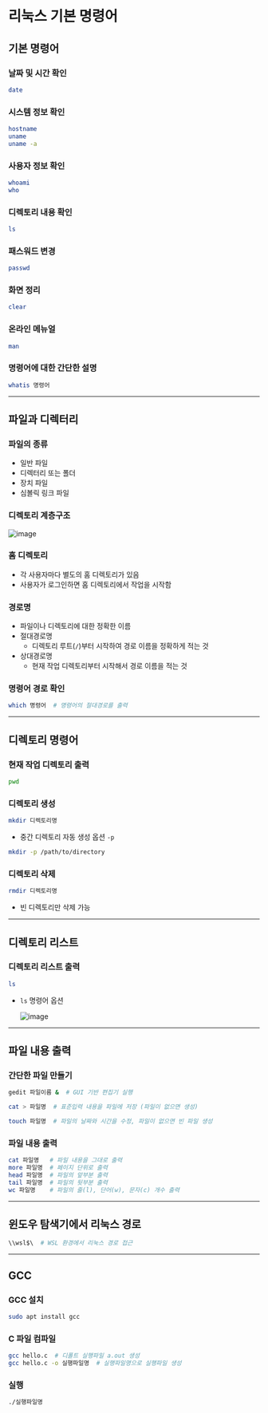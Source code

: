 # 리눅스 기본 명령어

## 기본 명령어
### 날짜 및 시간 확인
```bash
date
```

### 시스템 정보 확인
```bash
hostname
uname
uname -a
```

### 사용자 정보 확인
```bash
whoami
who
```

### 디렉토리 내용 확인
```bash
ls
```

### 패스워드 변경
```bash
passwd
```

### 화면 정리
```bash
clear
```

### 온라인 메뉴얼
```bash
man
```

### 명령어에 대한 간단한 설명
```bash
whatis 명령어
```

---

## 파일과 디렉터리

### 파일의 종류
- 일반 파일
- 디렉터리 또는 폴더
- 장치 파일
- 심볼릭 링크 파일

### 디렉토리 계층구조
![image](https://github.com/user-attachments/assets/76c4f170-678c-40bb-9f73-e9e1a0d89887)

### 홈 디렉토리
- 각 사용자마다 별도의 홈 디렉토리가 있음
- 사용자가 로그인하면 홈 디렉토리에서 작업을 시작함

### 경로명
- 파일이나 디렉토리에 대한 정확한 이름
- 절대경로명
  - 디렉토리 루트(`/`)부터 시작하여 경로 이름을 정확하게 적는 것
- 상대경로명
  - 현재 작업 디렉토리부터 시작해서 경로 이름을 적는 것

### 명령어 경로 확인
```bash
which 명령어  # 명령어의 절대경로를 출력
```

---

## 디렉토리 명령어

### 현재 작업 디렉토리 출력
```bash
pwd
```

### 디렉토리 생성
```bash
mkdir 디렉토리명
```
- 중간 디렉토리 자동 생성 옵션 `-p`
```bash
mkdir -p /path/to/directory
```

### 디렉토리 삭제
```bash
rmdir 디렉토리명
```
- 빈 디렉토리만 삭제 가능

---

## 디렉토리 리스트

### 디렉토리 리스트 출력
```bash
ls
```
- `ls` 명령어 옵션

  ![image](https://github.com/user-attachments/assets/44f9ce0c-a9d3-47d2-b3f7-92344f97bdf5)

---

## 파일 내용 출력

### 간단한 파일 만들기
```bash
gedit 파일이름 &  # GUI 기반 편집기 실행
```
```bash
cat > 파일명  # 표준입력 내용을 파일에 저장 (파일이 없으면 생성)
```
```bash
touch 파일명  # 파일의 날짜와 시간을 수정, 파일이 없으면 빈 파일 생성
```

### 파일 내용 출력
```bash
cat 파일명   # 파일 내용을 그대로 출력
more 파일명  # 페이지 단위로 출력
head 파일명  # 파일의 앞부분 출력
tail 파일명  # 파일의 뒷부분 출력
wc 파일명    # 파일의 줄(l), 단어(w), 문자(c) 개수 출력
```

---

## 윈도우 탐색기에서 리눅스 경로
```bash
\\wsl$\  # WSL 환경에서 리눅스 경로 접근
```

---

## GCC

### GCC 설치
```bash
sudo apt install gcc
```

### C 파일 컴파일
```bash
gcc hello.c  # 디폴트 실행파일 a.out 생성
gcc hello.c -o 실행파일명  # 실행파일명으로 실행파일 생성
```

### 실행
```bash
./실행파일명
